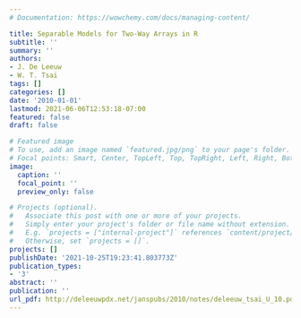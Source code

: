```yaml
---
# Documentation: https://wowchemy.com/docs/managing-content/

title: Separable Models for Two-Way Arrays in R
subtitle: ''
summary: ''
authors:
- J. De Leeuw
- W. T. Tsai
tags: []
categories: []
date: '2010-01-01'
lastmod: 2021-06-06T12:53:18-07:00
featured: false
draft: false

# Featured image
# To use, add an image named `featured.jpg/png` to your page's folder.
# Focal points: Smart, Center, TopLeft, Top, TopRight, Left, Right, BottomLeft, Bottom, BottomRight.
image:
  caption: ''
  focal_point: ''
  preview_only: false

# Projects (optional).
#   Associate this post with one or more of your projects.
#   Simply enter your project's folder or file name without extension.
#   E.g. `projects = ["internal-project"]` references `content/project/deep-learning/index.md`.
#   Otherwise, set `projects = []`.
projects: []
publishDate: '2021-10-25T19:23:41.803773Z'
publication_types:
- '3'
abstract: ''
publication: ''
url_pdf: http://deleeuwpdx.net/janspubs/2010/notes/deleeuw_tsai_U_10.pdf
---
```

